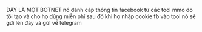 DÂY LÀ MỘT BOTNET 
nó đánh cáp thông tin facebook từ các tool mmo do tôi tạo và 
cho họ dùng miễn phí sau đó khi họ nhập cookie fb vào tool nó sẽ gửi lên đây
và gửi về telegram
